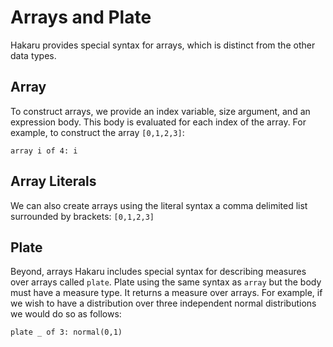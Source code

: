 # Arrays and Plate

Hakaru provides special syntax for arrays, which
is distinct from the other data types.

## Array

To construct arrays, we provide an index variable, size argument, and
an expression body. This body is evaluated for each index of the
array. For example, to construct the array `[0,1,2,3]`:

````nohighlight
array i of 4: i
````

## Array Literals

We can also create arrays using the literal syntax a comma delimited
list surrounded by brackets: `[0,1,2,3]`

## Plate

Beyond, arrays Hakaru includes special syntax for describing measures
over arrays called `plate`. Plate using the same syntax as `array` but
the body must have a measure type. It returns a measure over arrays.
For example, if we wish to have a distribution over three independent
normal distributions we would do so as follows:

````nohighlight
plate _ of 3: normal(0,1)
````
